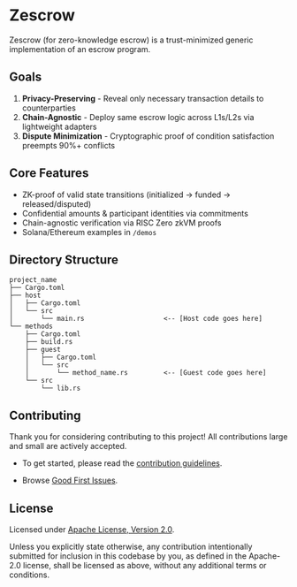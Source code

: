 # Zescrow

Zescrow (for zero-knowledge escrow) is a trust-minimized generic implementation of an escrow program.

## Goals

1. **Privacy-Preserving** - Reveal only necessary transaction details to counterparties  
2. **Chain-Agnostic** - Deploy same escrow logic across L1s/L2s via lightweight adapters  
3. **Dispute Minimization** - Cryptographic proof of condition satisfaction preempts 90%+ conflicts  

## Core Features  

- ZK-proof of valid state transitions (initialized → funded → released/disputed)  
- Confidential amounts & participant identities via commitments  
- Chain-agnostic verification via RISC Zero zkVM proofs  
- Solana/Ethereum examples in `/demos`  

## Directory Structure

```text
project_name
├── Cargo.toml
├── host
│   ├── Cargo.toml
│   └── src
│       └── main.rs                    <-- [Host code goes here]
└── methods
    ├── Cargo.toml
    ├── build.rs
    ├── guest
    │   ├── Cargo.toml
    │   └── src
    │       └── method_name.rs         <-- [Guest code goes here]
    └── src
        └── lib.rs
```

## Contributing

Thank you for considering contributing to this project! All contributions large and small are actively accepted.

- To get started, please read the [contribution guidelines](https://github.com/maatlabs/zescrow/blob/main/CONTRIBUTING.md).

- Browse [Good First Issues](https://github.com/maatlabs/zescrow/labels/good%20first%20issue).

## License

Licensed under [Apache License, Version 2.0](https://github.com/maatlabs/zescrow/blob/main/LICENSE).

Unless you explicitly state otherwise, any contribution intentionally submitted for inclusion in this codebase by you, as defined in the Apache-2.0 license, shall be licensed as above, without any additional terms or conditions.

